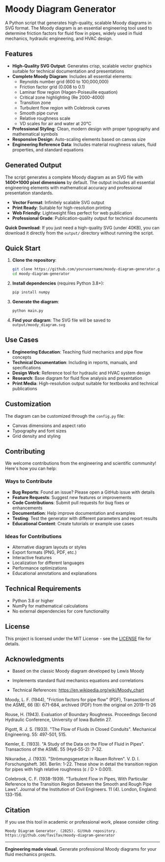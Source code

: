 # Moody Diagram Generator

A Python script that generates high-quality, scalable Moody diagrams in SVG format. The Moody diagram is an essential engineering tool used to determine friction factors for fluid flow in pipes, widely used in fluid mechanics, hydraulic engineering, and HVAC design.

## Features

- **High-Quality SVG Output**: Generates crisp, scalable vector graphics suitable for technical documentation and presentations
- **Complete Moody Diagram**: Includes all essential elements:
  - Reynolds number grid (600 to 100,000,000)
  - Friction factor grid (0.008 to 0.1)
  - Laminar flow region (Hagen-Poiseuille equation)
  - Critical zone highlighting (Re 2000-4000)
  - Transition zone
  - Turbulent flow region with Colebrook curves
  - Smooth pipe curve
  - Relative roughness scale
  - VD scales for air and water at 20°C
- **Professional Styling**: Clean, modern design with proper typography and mathematical symbols
- **Responsive Design**: Auto-scaling elements based on canvas size
- **Engineering Reference Data**: Includes material roughness values, fluid properties, and standard equations

## Generated Output

The script generates a complete Moody diagram as an SVG file with **1400×1000 pixel dimensions** by default. The output includes all essential engineering elements with mathematical accuracy and professional presentation standards.

- **Vector Format**: Infinitely scalable SVG output
- **Print Ready**: Suitable for high-resolution printing
- **Web Friendly**: Lightweight files perfect for web publication
- **Professional Grade**: Publication-quality output for technical documents

**Quick Download**: If you just need a high-quality SVG (under 40KB), you can download it directly from the `output/` directory without running the script.


## Quick Start

1. **Clone the repository**:
   ```bash
   git clone https://github.com/yourusername/moody-diagram-generator.git
   cd moody-diagram-generator
   ```

2. **Install dependencies** (requires Python 3.8+):
   ```bash
   pip install numpy
   ```

3. **Generate the diagram**:
   ```bash
   python main.py
   ```

4. **Find your diagram**:
   The SVG file will be saved to `output/moody_diagram.svg`

## Use Cases

- **Engineering Education**: Teaching fluid mechanics and pipe flow concepts
- **Technical Documentation**: Including in reports, manuals, and specifications
- **Design Work**: Reference tool for hydraulic and HVAC system design
- **Research**: Base diagram for fluid flow analysis and presentation
- **Print Media**: High-resolution output suitable for textbooks and technical publications

## Customization

The diagram can be customized through the `config.py` file:
- Canvas dimensions and aspect ratio
- Typography and font sizes
- Grid density and styling

## Contributing

We welcome contributions from the engineering and scientific community! Here's how you can help:

### Ways to Contribute

- **Bug Reports**: Found an issue? Please open a GitHub issue with details
- **Feature Requests**: Suggest new features or improvements
- **Code Contributions**: Submit pull requests for bug fixes or enhancements
- **Documentation**: Help improve documentation and examples
- **Testing**: Test the generator with different parameters and report results
- **Educational Content**: Create tutorials or example use cases

### Ideas for Contributions

- Alternative diagram layouts or styles
- Export formats (PNG, PDF, etc.)
- Interactive features
- Localization for different languages
- Performance optimizations
- Educational annotations and explanations

## Technical Requirements

- Python 3.8 or higher
- NumPy for mathematical calculations
- No external dependencies for core functionality

## License

This project is licensed under the MIT License - see the [LICENSE](LICENSE) file for details.

## Acknowledgments

- Based on the classic Moody diagram developed by Lewis Moody
- Implements standard fluid mechanics equations and correlations

- Technical References:
https://en.wikipedia.org/wiki/Moody_chart

Moody, L. F. (1944), "Friction factors for pipe flow" (PDF), Transactions of the ASME,
66 (8): 671-684, archived (PDF) from the original on 2019-11-26

Rouse, H. (1943). Evaluation of Boundary Roughness.
Proceedings Second Hydraulic Conference, University of Iowa Bulletin 27.

Pigott, R. J. S. (1933). "The Flow of Fluids in Closed Conduits".
Mechanical Engineering. 55: 497-501, 515.

Kemler, E. (1933). "A Study of the Data on the Flow of Fluid in Pipes".
Transactions of the ASME. 55 (Hyd-55-2): 7-32.

Nikuradse, J. (1933). "Strömungsgesetze in Rauen Rohren".
V. D. I. Forschungsheft. 361. Berlin: 1-22. These show in detail the transition
region for pipes with high relative roughness (ε / D > 0.001).

Colebrook, C. F. (1938-1939). "Turbulent Flow in Pipes, With Particular
Reference to the Transition Region Between the Smooth and Rough Pipe Laws".
Journal of the Institution of Civil Engineers. 11 (4).
London, England: 133-156.

## Citation

If you use this tool in academic or professional work, please consider citing:

```
Moody Diagram Generator. (2025). GitHub repository.
https://github.com/TaviTav/moody-diagram-generator
```

---

**Engineering made visual.** Generate professional Moody diagrams for your fluid mechanics projects.